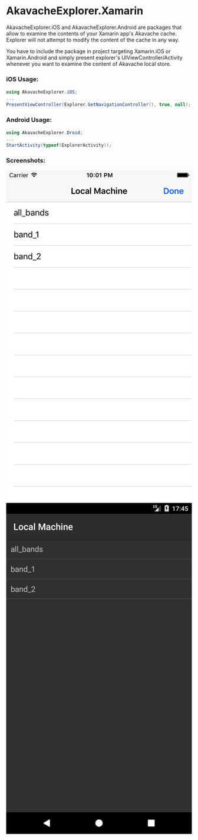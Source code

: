 # AkavacheExplorer.Xamarin

AkavacheExplorer.iOS and AkavacheExplorer.Android are packages that allow to examine the contents of your Xamarin app's Akavache cache. Explorer will not attempt to modify the content of the cache in any way. 

You have to include the package in project targeting Xamarin.iOS or Xamarin.Android and simply present explorer's UIViewController/Activity whenever you want to examine the content of Akavache local store.

### iOS Usage:

```cs
using AkavacheExplorer.iOS;
...
PresentViewController(Explorer.GetNavigationController(), true, null);
```

### Android Usage:

```cs
using AkavacheExplorer.Droid;
...
StartActivity(typeof(ExplorerActivity));
```

### Screenshots:

![iOS](/images/screenshot_ios.png) ![Android](/images/screenshot_android.png)